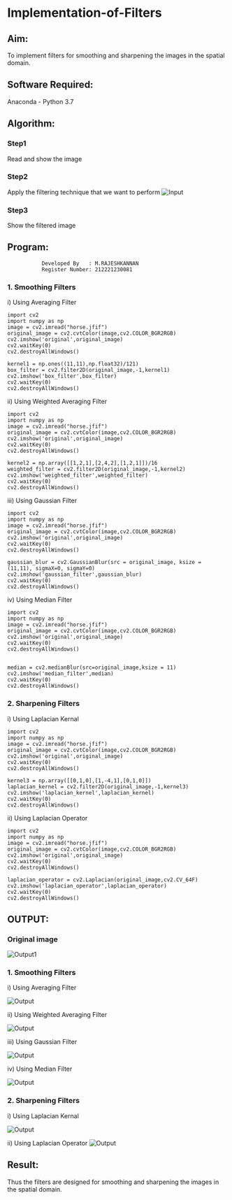 # Implementation-of-Filters
## Aim:
To implement filters for smoothing and sharpening the images in the spatial domain.

## Software Required:
Anaconda - Python  3.7

## Algorithm:
### Step1

Read and show the image
### Step2
Apply the filtering technique that we want to perform
![Input](image1.jpg)
### Step3
Show the filtered image


## Program:
               Developed By   : M.RAJESHKANNAN
               Register Number: 212221230081

### 1. Smoothing Filters

i) Using Averaging Filter
```
import cv2
import numpy as np
image = cv2.imread("horse.jfif")
original_image = cv2.cvtColor(image,cv2.COLOR_BGR2RGB)
cv2.imshow('original',original_image)
cv2.waitKey(0)
cv2.destroyAllWindows()

kernel1 = np.ones((11,11),np.float32)/121)
box_filter = cv2.filter2D(original_image,-1,kernel1)
cv2.imshow('box_filter',box_filter)
cv2.waitKey(0)
cv2.destroyAllWindows()

```
ii) Using Weighted Averaging Filter
```
import cv2
import numpy as np
image = cv2.imread("horse.jfif")
original_image = cv2.cvtColor(image,cv2.COLOR_BGR2RGB)
cv2.imshow('original',original_image)
cv2.waitKey(0)
cv2.destroyAllWindows()

kernel2 = np.array([[1,2,1],[2,4,2],[1,2,1]])/16
weighted_filter = cv2.filter2D(original_image,-1,kernel2)
cv2.imshow('weighted_filter',weighted_filter)
cv2.waitKey(0)
cv2.destroyAllWindows()

```
iii) Using Gaussian Filter
```
import cv2
import numpy as np
image = cv2.imread("horse.jfif")
original_image = cv2.cvtColor(image,cv2.COLOR_BGR2RGB)
cv2.imshow('original',original_image)
cv2.waitKey(0)
cv2.destroyAllWindows()

gaussian_blur = cv2.GaussianBlur(src = original_image, ksize = (11,11), sigmaX=0, sigmaY=0) 
cv2.imshow('gaussian_filter',gaussian_blur)
cv2.waitKey(0)
cv2.destroyAllWindows()

```

iv) Using Median Filter
```
import cv2
import numpy as np
image = cv2.imread("horse.jfif")
original_image = cv2.cvtColor(image,cv2.COLOR_BGR2RGB)
cv2.imshow('original',original_image)
cv2.waitKey(0)
cv2.destroyAllWindows()


median = cv2.medianBlur(src=original_image,ksize = 11)
cv2.imshow('median_filter',median)
cv2.waitKey(0)
cv2.destroyAllWindows()

```

### 2. Sharpening Filters
i) Using Laplacian Kernal
```
import cv2
import numpy as np
image = cv2.imread("horse.jfif")
original_image = cv2.cvtColor(image,cv2.COLOR_BGR2RGB)
cv2.imshow('original',original_image)
cv2.waitKey(0)
cv2.destroyAllWindows()

kernel3 = np.array([[0,1,0],[1,-4,1],[0,1,0]]) 
laplacian_kernel = cv2.filter2D(original_image,-1,kernel3)
cv2.imshow('laplacian_kernel',laplacian_kernel)
cv2.waitKey(0)
cv2.destroyAllWindows()

```
ii) Using Laplacian Operator
```
import cv2
import numpy as np
image = cv2.imread("horse.jfif")
original_image = cv2.cvtColor(image,cv2.COLOR_BGR2RGB)
cv2.imshow('original',original_image)
cv2.waitKey(0)
cv2.destroyAllWindows()

laplacian_operator = cv2.Laplacian(original_image,cv2.CV_64F)
cv2.imshow('laplacian_operator',laplacian_operator)
cv2.waitKey(0)
cv2.destroyAllWindows()

```

## OUTPUT:
### Original image
![Output1](OP1.png)
### 1. Smoothing Filters

i) Using Averaging Filter

![Output](O2.png)

ii) Using Weighted Averaging Filter

![Output](OP3.png)

iii) Using Gaussian Filter

![Output](OP4.png)

iv) Using Median Filter

![Output](OP5.png)
</br>
### 2. Sharpening Filters

i) Using Laplacian Kernal

![Output](OP6.png)

ii) Using Laplacian Operator
![Output](OP7.png)

## Result:
Thus the filters are designed for smoothing and sharpening the images in the spatial domain.
